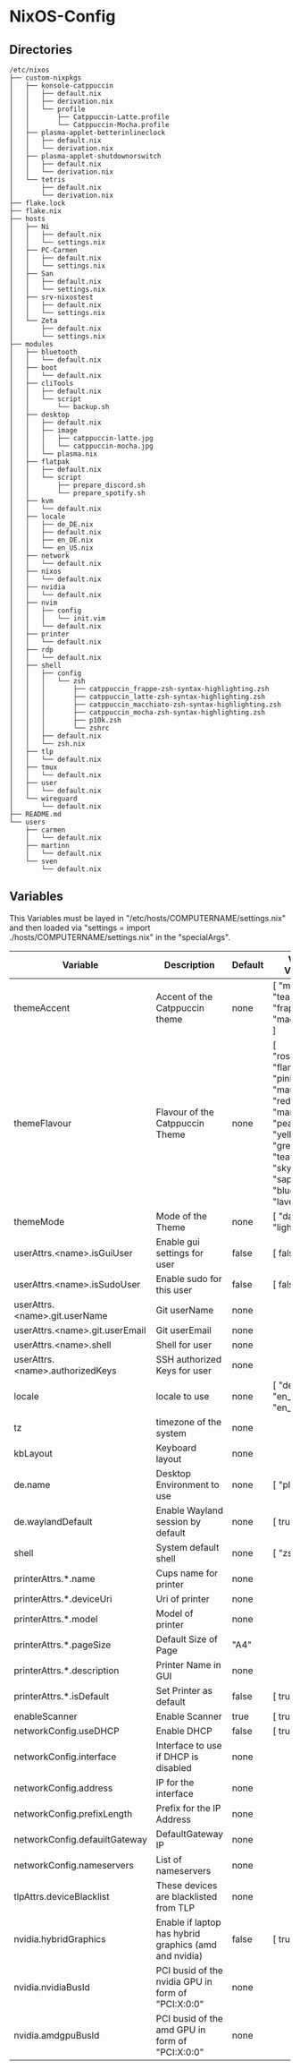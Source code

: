 # NixOS-Config

## Directories

```
/etc/nixos
├── custom-nixpkgs
│   ├── konsole-catppuccin
│   │   ├── default.nix
│   │   ├── derivation.nix
│   │   └── profile
│   │       ├── Catppuccin-Latte.profile
│   │       └── Catppuccin-Mocha.profile
│   ├── plasma-applet-betterinlineclock
│   │   ├── default.nix
│   │   └── derivation.nix
│   ├── plasma-applet-shutdownorswitch
│   │   ├── default.nix
│   │   └── derivation.nix
│   └── tetris
│       ├── default.nix
│       └── derivation.nix
├── flake.lock
├── flake.nix
├── hosts
│   ├── Ni
│   │   ├── default.nix
│   │   └── settings.nix
│   ├── PC-Carmen
│   │   ├── default.nix
│   │   └── settings.nix
│   ├── San
│   │   ├── default.nix
│   │   └── settings.nix
│   ├── srv-nixostest
│   │   ├── default.nix
│   │   └── settings.nix
│   └── Zeta
│       ├── default.nix
│       └── settings.nix
├── modules
│   ├── bluetooth
│   │   └── default.nix
│   ├── boot
│   │   └── default.nix
│   ├── cliTools
│   │   ├── default.nix
│   │   └── script
│   │       └── backup.sh
│   ├── desktop
│   │   ├── default.nix
│   │   ├── image
│   │   │   ├── catppuccin-latte.jpg
│   │   │   └── catppuccin-mocha.jpg
│   │   └── plasma.nix
│   ├── flatpak
│   │   ├── default.nix
│   │   └── script
│   │       ├── prepare_discord.sh
│   │       └── prepare_spotify.sh
│   ├── kvm
│   │   └── default.nix
│   ├── locale
│   │   ├── de_DE.nix
│   │   ├── default.nix
│   │   ├── en_DE.nix
│   │   └── en_US.nix
│   ├── network
│   │   └── default.nix
│   ├── nixos
│   │   └── default.nix
│   ├── nvidia
│   │   └── default.nix
│   ├── nvim
│   │   ├── config
│   │   │   └── init.vim
│   │   └── default.nix
│   ├── printer
│   │   └── default.nix
│   ├── rdp
│   │   └── default.nix
│   ├── shell
│   │   ├── config
│   │   │   └── zsh
│   │   │       ├── catppuccin_frappe-zsh-syntax-highlighting.zsh
│   │   │       ├── catppuccin_latte-zsh-syntax-highlighting.zsh
│   │   │       ├── catppuccin_macchiato-zsh-syntax-highlighting.zsh
│   │   │       ├── catppuccin_mocha-zsh-syntax-highlighting.zsh
│   │   │       ├── p10k.zsh
│   │   │       └── zshrc
│   │   ├── default.nix
│   │   └── zsh.nix
│   ├── tlp
│   │   └── default.nix
│   ├── tmux
│   │   └── default.nix
│   ├── user
│   │   └── default.nix
│   └── wireguard
│       └── default.nix
├── README.md
└── users
    ├── carmen
    │   └── default.nix
    ├── martinn
    │   └── default.nix
    └── sven
        └── default.nix
```

## Variables
This Variables must be layed in "/etc/hosts/COMPUTERNAME/settings.nix" and then loaded via "settings = import ./hosts/COMPUTERNAME/settings.nix" in the "specialArgs".

| Variable | Description | Default | Valid Values | Type 
| -------- | ----------- | ------- | ------------ | ---- |
| themeAccent | Accent of the Catppuccin theme | none | [ "mocha", "teal", "frappe", "macchiato" ] | string |
| themeFlavour | Flavour of the Catppuccin Theme | none | [ "rosewater", "flamingo", "pink", "mauve", "red", "maroon", "peach", "yellow", "green", "teal", "sky", "sapphire", "blue", "lavender" ] | string |
| themeMode | Mode of the Theme | none | [ "dark", "light" ] | string |
| userAttrs.\<name\>.isGuiUser | Enable gui settings for user | false | [ false true ] | boolean |
| userAttrs.\<name\>.isSudoUser | Enable sudo for this user | false | [ false true ] | boolean |
| userAttrs.\<name\>.git.userName | Git userName | none | | string |
| userAttrs.\<name\>.git.userEmail | Git userEmail | none | | string |
| userAttrs.\<name\>.shell | Shell for user | none | | string |
| userAttrs.\<name\>.authorizedKeys | SSH authorized Keys for user | none | | list |
| locale | locale to use | none | [ "de_DE" "en_DE" "en_US" ] | string |
| tz | timezone of the system | none | | string |
| kbLayout | Keyboard layout | none | | string |
| de.name | Desktop Environment to use | none | [ "plasma" ] | string |
| de.waylandDefault | Enable Wayland session by default | none | [ true false ] | boolean |
| shell | System default shell | none | [ "zsh" ] | string |
| printerAttrs.*.name | Cups name for printer| none | | string |
| printerAttrs.*.deviceUri | Uri of printer | none |  | string |
| printerAttrs.*.model | Model of printer | none |  | string |
| printerAttrs.*.pageSize | Default Size of Page | "A4" |  | string |
| printerAttrs.*.description | Printer Name in GUI | none |  | string |
| printerAttrs.*.isDefault | Set Printer as default | false | [ true false ] | boolean |
| enableScanner | Enable Scanner | true |[ true false ] | boolean |
| networkConfig.useDHCP | Enable DHCP | false | [ true false ] | boolean |
| networkConfig.interface | Interface to use if DHCP is disabled | none |  | string |
| networkConfig.address | IP for the interface  | none |  | string |
| networkConfig.prefixLength | Prefix for the IP Address | none |  | integer |
| networkConfig.defauiltGateway | DefaultGateway IP | none |  | string |
| networkConfig.nameservers | List of nameservers | none |  | list |
| tlpAttrs.deviceBlacklist | These devices are blacklisted from TLP | none |  | string |
| nvidia.hybridGraphics | Enable if laptop has hybrid graphics (amd and nvidia) | false | [ true false ] | boolean |
| nvidia.nvidiaBusId | PCI busid of the nvidia GPU in form of "PCI:X:0:0" | none | | string |
| nvidia.amdgpuBusId | PCI busid of the amd GPU in form of "PCI:X:0:0" | none | | string |

